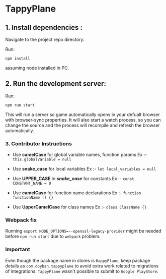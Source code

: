 # TappyPlane

## 1. Install dependencies :

Navigate to the project repo directory.

Run:

`npm install`

assuming node installed in PC.

## 2. Run the development server:

Run:

`npm run start`

This will run a server so game automatically opens in your defualt browser with browser-sync properties. It will also start a watch process, so you can change the source and the process will recompile and refresh the browser automatically.

### 3. Contributor Instructions

- Use **camelCase** for global variable names, function params
  Ex :- `this.globalVariable = null`
- Use **snake_case** for local variables
  Ex :- `let local_variables = null`

- Use **UPPER_CASE** in **_snake_case_** for constants
  Ex :- `const CONSTANT_NAME = 0`

- Use **camelCase** for function name declarations
  Ex :- `function functionName () {}`

- Use **UpperCamelCase** for class names
  Ex :- `class ClassName {}`

### Webpack fix

Running `export NODE_OPTIONS=--openssl-legacy-provider` might be needed before `npm run start` due to `webpack` problem.

### Important

Even though the package name in stores is `HappyPlane`, keep package details as `com.doyban.tappyplane` to avoid extra work related to migrations of integrations. `TappyPlane` wasn't possible to submit to `Google PlayStore`.
